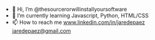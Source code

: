 - 👋 Hi, I’m @thesourcerorwillinstallyoursoftware
- 🌱 I’m currently learning Javascript, Python, HTML/CSS
- 📫 How to reach me  www.linkedin.com/in/jaredepaez jaredepaez@gmail.com

<!---
thesourcerorwillinstallyoursoftware/thesourcerorwillinstallyoursoftware is a ✨ special ✨ repository because its `README.md` (this file) appears on your GitHub profile.
You can click the Preview link to take a look at your changes.
--->
